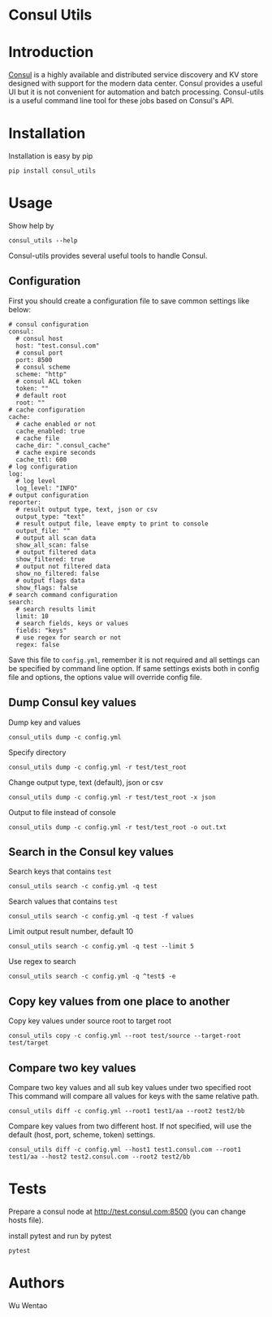 Consul Utils
============


# Introduction

[Consul](https://www.consul.io/) is a highly available and distributed service discovery and KV store designed with support for the modern data center. Consul provides a useful UI but it is not convenient for automation and batch processing. Consul-utils is a useful command line tool for these jobs based on Consul's API.

# Installation

Installation is easy by pip
```
pip install consul_utils
```

# Usage

Show help by
```
consul_utils --help
```

Consul-utils provides several useful tools to handle Consul.

## Configuration

First you should create a configuration file to save common settings like below:

```
# consul configuration
consul:
  # consul host
  host: "test.consul.com"
  # consul port
  port: 8500
  # consul scheme
  scheme: "http"
  # consul ACL token
  token: ""
  # default root
  root: ""
# cache configuration
cache:
  # cache enabled or not
  cache_enabled: true
  # cache file
  cache_dir: ".consul_cache"
  # cache expire seconds
  cache_ttl: 600
# log configuration
log:
  # log level
  log_level: "INFO"
# output configuration
reporter:
  # result output type, text, json or csv
  output_type: "text"
  # result output file, leave empty to print to console
  output_file: ""
  # output all scan data
  show_all_scan: false
  # output filtered data
  show_filtered: true
  # output not filtered data
  show_no_filtered: false
  # output flags data
  show_flags: false
# search command configuration
search:
  # search results limit
  limit: 10
  # search fields, keys or values
  fields: "keys"
  # use regex for search or not
  regex: false
```

Save this file to `config.yml`, remember it is not required and all settings can be specified by command line option. If same settings exists both in config file and options, the options value will override config file.

## Dump Consul key values

Dump key and values

```
consul_utils dump -c config.yml
```

Specify directory

```
consul_utils dump -c config.yml -r test/test_root
```

Change output type, text (default), json or csv

```
consul_utils dump -c config.yml -r test/test_root -x json
```

Output to file instead of console

```
consul_utils dump -c config.yml -r test/test_root -o out.txt
```

## Search in the Consul key values

Search keys that contains `test`
```
consul_utils search -c config.yml -q test
```

Search values that contains `test`

```
consul_utils search -c config.yml -q test -f values
```

Limit output result number, default 10

```
consul_utils search -c config.yml -q test --limit 5
```

Use regex to search

```
consul_utils search -c config.yml -q ^test$ -e
```

## Copy key values from one place to another

Copy key values under source root to target root

```
consul_utils copy -c config.yml --root test/source --target-root test/target
```

## Compare two key values

Compare two key values and all sub key values under two specified root
This command will compare all values for keys with the same relative path.

```
consul_utils diff -c config.yml --root1 test1/aa --root2 test2/bb
```

Compare key values from two different host. If not specified, will use the default (host, port, scheme, token) settings.

```
consul_utils diff -c config.yml --host1 test1.consul.com --root1 test1/aa --host2 test2.consul.com --root2 test2/bb
```

# Tests

Prepare a consul node at http://test.consul.com:8500 (you can change hosts file).

install pytest and run by pytest

```
pytest
```

# Authors

Wu Wentao
